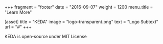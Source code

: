 +++
fragment = "footer"
date = "2016-09-07"
weight = 1200
menu_title = "Learn More"

[asset]
  title = "KEDA"
  image = "logo-transparent.png"
  text = "Logo Subtext"
  url = "#"
+++

KEDA is open-source under MIT License
